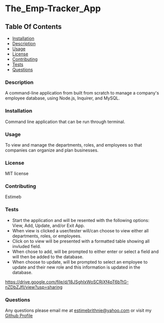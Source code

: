# The_Emp-Tracker_App

## Table Of Contents
* [Installation](#installation)
* [Description](#description)
* [Usage](#usage)
* [License](#license)
* [Contributing](#contributing)
* [Tests](#tests)
* [Questions](#questions)

### Description 
A command-line application from built from scratch to manage a company's employee database, using Node.js, Inquirer, and MySQL.

### Installation 
 Command line application that can be run through terminal. 

### Usage 
 To view and manage the departments, roles, and employees so that companies can organize and plan businesses.

### License 
 MIT license

### Contributing 
 Estimeb 

### Tests 
* Start the application and will be resented with the following options: View, Add, Update, and/or Exit App.
* When view is clicked a user/tester will/can choose to view either all departments, roles, or employees.
* Click on to view will be presented with a formatted table showing all invluded field.
* When chose to add, will be prompted to either enter or select a field and will then be added to the database.
* When choose to update, will be prompted to select an employee to update and their new role and this information is updated in the database.

https://drive.google.com/file/d/18JSghIxWoSCRjXf4pT6bTtG-nZDbZJfI/view?usp=sharing

### Questions 
 Any questions please email me at estimebrithnie@yahoo.com 
 or visit my [Github Profile](https://github.com/Estimeb)

